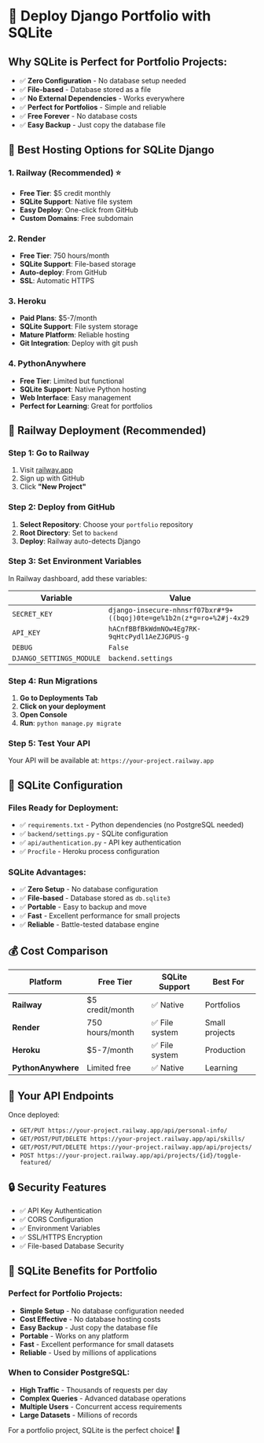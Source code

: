 # 🚀 Deploy Django Portfolio with SQLite

## Why SQLite is Perfect for Portfolio Projects:

- ✅ **Zero Configuration** - No database setup needed
- ✅ **File-based** - Database stored as a file
- ✅ **No External Dependencies** - Works everywhere
- ✅ **Perfect for Portfolios** - Simple and reliable
- ✅ **Free Forever** - No database costs
- ✅ **Easy Backup** - Just copy the database file

## 🎯 Best Hosting Options for SQLite Django

### **1. Railway (Recommended) ⭐**

- **Free Tier**: $5 credit monthly
- **SQLite Support**: Native file system
- **Easy Deploy**: One-click from GitHub
- **Custom Domains**: Free subdomain

### **2. Render**

- **Free Tier**: 750 hours/month
- **SQLite Support**: File-based storage
- **Auto-deploy**: From GitHub
- **SSL**: Automatic HTTPS

### **3. Heroku**

- **Paid Plans**: $5-7/month
- **SQLite Support**: File system storage
- **Mature Platform**: Reliable hosting
- **Git Integration**: Deploy with git push

### **4. PythonAnywhere**

- **Free Tier**: Limited but functional
- **SQLite Support**: Native Python hosting
- **Web Interface**: Easy management
- **Perfect for Learning**: Great for portfolios

## 🚀 Railway Deployment (Recommended)

### **Step 1: Go to Railway**

1. Visit [railway.app](https://railway.app)
2. Sign up with GitHub
3. Click **"New Project"**

### **Step 2: Deploy from GitHub**

1. **Select Repository**: Choose your `portfolio` repository
2. **Root Directory**: Set to `backend`
3. **Deploy**: Railway auto-detects Django

### **Step 3: Set Environment Variables**

In Railway dashboard, add these variables:

| Variable                 | Value                                                                |
| ------------------------ | -------------------------------------------------------------------- |
| `SECRET_KEY`             | `django-insecure-nhnsrf07bxr#*9+((bqoj)0te=ge%1b2n(z*g=ro+%2#j-4x29` |
| `API_KEY`                | `hACnfBBfBkWdmNOw4Eg7RK-9qHtcPydl1AeZJGPUS-g`                        |
| `DEBUG`                  | `False`                                                              |
| `DJANGO_SETTINGS_MODULE` | `backend.settings`                                                   |

### **Step 4: Run Migrations**

1. **Go to Deployments Tab**
2. **Click on your deployment**
3. **Open Console**
4. **Run**: `python manage.py migrate`

### **Step 5: Test Your API**

Your API will be available at: `https://your-project.railway.app`

## 🔧 SQLite Configuration

### **Files Ready for Deployment:**

- ✅ `requirements.txt` - Python dependencies (no PostgreSQL needed)
- ✅ `backend/settings.py` - SQLite configuration
- ✅ `api/authentication.py` - API key authentication
- ✅ `Procfile` - Heroku process configuration

### **SQLite Advantages:**

- ✅ **Zero Setup** - No database configuration
- ✅ **File-based** - Database stored as `db.sqlite3`
- ✅ **Portable** - Easy to backup and move
- ✅ **Fast** - Excellent performance for small projects
- ✅ **Reliable** - Battle-tested database engine

## 💰 Cost Comparison

| Platform           | Free Tier       | SQLite Support | Best For       |
| ------------------ | --------------- | -------------- | -------------- |
| **Railway**        | $5 credit/month | ✅ Native      | Portfolios     |
| **Render**         | 750 hours/month | ✅ File system | Small projects |
| **Heroku**         | $5-7/month      | ✅ File system | Production     |
| **PythonAnywhere** | Limited free    | ✅ Native      | Learning       |

## 🎯 Your API Endpoints

Once deployed:

- `GET/PUT https://your-project.railway.app/api/personal-info/`
- `GET/POST/PUT/DELETE https://your-project.railway.app/api/skills/`
- `GET/POST/PUT/DELETE https://your-project.railway.app/api/projects/`
- `POST https://your-project.railway.app/api/projects/{id}/toggle-featured/`

## 🔒 Security Features

- ✅ API Key Authentication
- ✅ CORS Configuration
- ✅ Environment Variables
- ✅ SSL/HTTPS Encryption
- ✅ File-based Database Security

## 📝 SQLite Benefits for Portfolio

### **Perfect for Portfolio Projects:**

- **Simple Setup** - No database configuration needed
- **Cost Effective** - No database hosting costs
- **Easy Backup** - Just copy the database file
- **Portable** - Works on any platform
- **Fast** - Excellent performance for small datasets
- **Reliable** - Used by millions of applications

### **When to Consider PostgreSQL:**

- **High Traffic** - Thousands of requests per day
- **Complex Queries** - Advanced database operations
- **Multiple Users** - Concurrent access requirements
- **Large Datasets** - Millions of records

For a portfolio project, SQLite is the perfect choice! 🎉
